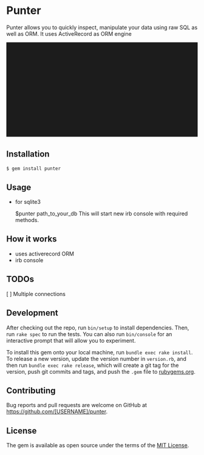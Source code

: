 # Punter

Punter allows you to quickly inspect, manipulate your data using raw SQL as well as ORM. It uses ActiveRecord as ORM engine

![demo.svg](termtosvg_afdv3y8o.svg)

## Installation


    $ gem install punter

## Usage

* for sqlite3

    $punter path_to_your_db
This will start new irb console with required methods.  

## How it works

* uses activerecord ORM
* irb console
## TODOs

[ ] Multiple connections

## Development

After checking out the repo, run `bin/setup` to install dependencies. Then, run `rake spec` to run the tests. You can also run `bin/console` for an interactive prompt that will allow you to experiment.

To install this gem onto your local machine, run `bundle exec rake install`. To release a new version, update the version number in `version.rb`, and then run `bundle exec rake release`, which will create a git tag for the version, push git commits and tags, and push the `.gem` file to [rubygems.org](https://rubygems.org).

## Contributing

Bug reports and pull requests are welcome on GitHub at https://github.com/[USERNAME]/punter.


## License

The gem is available as open source under the terms of the [MIT License](http://opensource.org/licenses/MIT).


